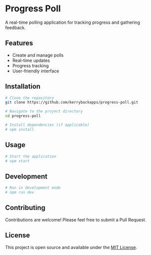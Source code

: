 # Progress Poll

A real-time polling application for tracking progress and gathering feedback.

## Features

- Create and manage polls
- Real-time updates
- Progress tracking
- User-friendly interface

## Installation

```bash
# Clone the repository
git clone https://github.com/kerrybackapps/progress-poll.git

# Navigate to the project directory
cd progress-poll

# Install dependencies (if applicable)
# npm install
```

## Usage

```bash
# Start the application
# npm start
```

## Development

```bash
# Run in development mode
# npm run dev
```

## Contributing

Contributions are welcome! Please feel free to submit a Pull Request.

## License

This project is open source and available under the [MIT License](LICENSE).